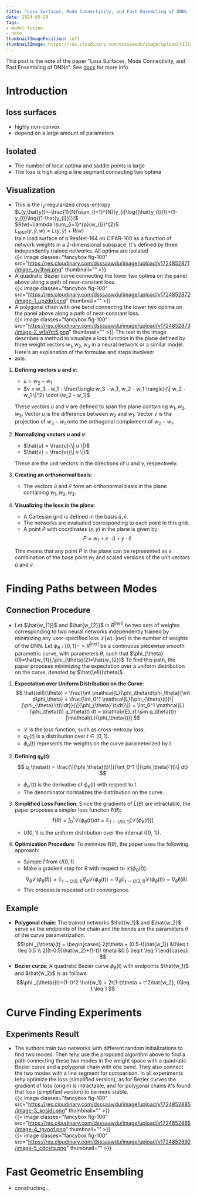 ```yaml
---
title: "Loss Surfaces, Mode Connectivity, and Fast Ensembling of DNNs - Note"
date: 2024-05-29
tags:
- model fusion
- note
thumbnailImagePosition: left
thumbnailImage: https://res.cloudinary.com/dsssaawdu/image/upload/v1724852873/image-2_wfa7m5.png
---
```


This post is the note of the paper "Loss Surfaces, Mode Connectivity, and Fast Ensembling of DNNs". See [docs](https://arxiv.org/abs/1802.10026) for more info.
<!--more-->
# Introduction
## loss surfaces
- highly non-convex
- depend on a large amount of parameters
## Isolated
- The number of local optima and saddle points is large
- The loss is high along a line segment connecting two optima
## Visualization
- This is the $l_{2}$-regularized cross-entropy \
$L(y,\hat{y})=-\frac{1}{N}\sum_{i=1}^{N}[y_{i}\log{(\hat{y_{i}})}+(1-y_{i})\log{(1-\hat{y_{i}})}]$\
$R(w)=\lambda \sum_{i=1}^{p}{w_{i}}^{2}$\
$L_{total}(y,\hat{y},w)=L(y,\hat{y})+R(w)$\
train load surface of a ResNet-164 on CIFAR-100 as a function of network weights in a 2-dimensional subspace. It's defined by three independently trained networks. All optima are isolated\
{{< image classes="fancybox fig-100" src="https://res.cloudinary.com/dsssaawdu/image/upload/v1724852871/image_gv1hwj.png" thumbnail="" >}}
- A quadratic Bezier curve connecting the lower two optima on the panel above along a path of near-constant loss.\
{{< image classes="fancybox fig-100" src="https://res.cloudinary.com/dsssaawdu/image/upload/v1724852872/image-1_upzdqf.png" thumbnail="" >}}
- A polygonal chain with one bend connecting the lower two optima on the panel above along a path of near-constant loss.\
{{< image classes="fancybox fig-100" src="https://res.cloudinary.com/dsssaawdu/image/upload/v1724852873/image-2_wfa7m5.png" thumbnail="" >}}
The text in the image describes a method to visualize a loss function in the plane defined by three weight vectors $w_1, w_2, w_3$ in a neural network or a similar model. Here's an explanation of the formulae and steps involved:
- axis:
1. **Defining vectors $u$ and $v$**:
   - $u = w_2 - w_1$
   - $v = w_3 - w_1 - \frac{\langle w_3 - w_1, w_2 - w_1 \rangle}{\| w_2 - w_1 \|^2} \cdot (w_2 - w_1)$
   
   These vectors $u$ and $v$ are defined to span the plane containing $w_1, w_2, w_3$. Vector $u$ is the difference between $w_2$ and $w_1$. Vector $v$ is the projection of $w_3 - w_1$ onto the orthogonal complement of $w_2 - w_1$.

2. **Normalizing vectors $u$ and $v$**:
   - $\hat{u} = \frac{u}{\| u \|}$
   - $\hat{v} = \frac{v}{\| v \|}$
   
   These are the unit vectors in the directions of $u$ and $v$, respectively.

3. **Creating an orthonormal basis**:
   - The vectors $\hat{u}$ and $\hat{v}$ form an orthonormal basis in the plane containing $w_1, w_2, w_3$.

4. **Visualizing the loss in the plane**:
   - A Cartesian grid is defined in the basis $\hat{u}, \hat{v}$.
   - The networks are evaluated corresponding to each point in this grid.
   - A point $P$ with coordinates $(x, y)$ in the plane is given by:
     $$
     P = w_1 + x \cdot \hat{u} + y \cdot \hat{v}
     $$
   
   This means that any point $P$ in the plane can be represented as a combination of the base point $w_1$ and scaled versions of the unit vectors $\hat{u}$ and $\hat{v}$.

# Finding Paths between Modes
## Connection Procedure
- Let $\hat{w_{1}}$ and $\hat{w_{2}}$ in $R^{|net|}$ be two sets of weights corresponding to two neural networks independently trained by minimizing any user-specified loss $\mathcal{L}(w)$. $|net|$ is the number of weights of the DNN. Let $\phi_{\theta} : [0,1]->R^{|net|}$ be a continuous piecewise smooth parametric curve, with parameters $\theta$, such that $\phi_{\theta}(0)=\hat{w_{1}},\phi_{\theta}(2)=\hat{w_{2}}$
To find this path, the paper proposes minimizing the expectation over a uniform distribution on the curve, denoted by $\hat{\ell}(\theta)$.

1. **Expectation over Uniform Distribution on the Curve**:
   $$
   \hat{\ell}(\theta) = \frac{\int \mathcal{L}(\phi_\theta)d\phi_\theta}{\int d\phi_\theta} = \frac{\int_0^1 \mathcal{L}(\phi_{\theta}(t))\|{\phi_{\theta}'(t)\|dt}}{\|{\phi_{\theta}'(t)dt}\|} = \int_0^1 \mathcal{L}(\phi_\theta(t)) q_\theta(t) dt = \mathbb{E}_{t \sim q_\theta(t)}[\mathcal{L}(\phi_\theta(t))]
   $$
   - $\mathcal{L}$ is the loss function, such as cross-entropy loss.
   - $q_\theta(t)$ is a distribution over $t \in [0, 1]$.
   - $\phi_\theta(t)$ represents the weights on the curve parameterized by $t$.

2. **Defining $q_\theta(t)$**:
   $$
   q_\theta(t) = \frac{\|{\phi_\theta}(t)\|}{\int_0^1 \|{\phi_\theta}'(t)\| dt}
   $$
   - ${\phi_\theta}'(t)$ is the derivative of $\phi_\theta(t)$ with respect to $t$.
   - The denominator normalizes the distribution on the curve.

3. **Simplified Loss Function**:
   Since the gradients of $\hat{L}(\theta)$ are intractable, the paper proposes a simpler loss function $\ell(\theta)$:
   $$
   \ell(\theta) = \int_0^1 \mathcal{L}(\phi_\theta(t)) dt = \mathbb{E}_{t \sim U(0,1)}[\mathcal{L}(\phi_\theta(t))]
   $$
   - $U(0, 1)$ is the uniform distribution over the interval \([0, 1]\).

4. **Optimization Procedure**:
   To minimize $\ell(\theta)$, the paper uses the following approach:
   - Sample $\hat{t}$ from $U(0, 1)$.
   - Make a gradient step for $\theta$ with respect to $\mathcal{L}(\phi_\theta(\hat{t}))$:
     $$
     \nabla_\theta \mathcal{L}(\phi_\theta(\hat{t})) \approx \mathbb{E}_{t \sim U(0,1)}\nabla_\theta \mathcal{L}(\phi_\theta(t)) = \nabla_\theta \mathbb{E}_{t \sim U(0,1)}\mathcal{L}(\phi_\theta(t)) = \nabla_\theta \ell(\theta).
     $$
   - This process is repeated until convergence.
## Example
- **Polygonal chain**: The trained networks $\hat{w_1}$ and $\hat{w_2}$ serve as the endpoints of the chain and the bends are the parameters $\theta$ of the curve parametrization.
$$\phi _{\theta}(t) =
\begin{cases}
2(t\theta + (0.5-t)\hat{w_1}) &0\leq t \leq 0.5 \\
2((t-0.5)\hat{w_2}+(1-t)) \theta &0.5 \leq t \leq 1
\end{cases}
$$
- **Bezier curze**: A quadratic Bezier curve $\phi _{\theta}(t)$
with endpoints $\hat{w_1}$ and $\hat{w_2}$ is as follows:
$$\phi _{\theta}(t)=(1-t)^2 \hat{w_1} + 2t(1-t)\theta + t^2\hat{w_2}, 0\leq t \leq 1 $$

# Curve Finding Experiments
## Experiments Result
- The authors train two networks with different random initializations to find two modes. Then tehy use the proposed algorithm above to find a path connecting these two modes
in the weight space with a quadratic Bezier curve and a polygonal chain with one bend. They also connect the two modes with a line segment for comparison. In all experiments tehy optimize the loss
(simplified version), as for Bezier curves the gradient of loss (origin) is intractable, and for polygonal chains it's found that loss (simplified version) to be more stable.\
{{< image classes="fancybox fig-100" src="https://res.cloudinary.com/dsssaawdu/image/upload/v1724852885/image-3_kosidt.png" thumbnail="" >}}\
{{< image classes="fancybox fig-100" src="https://res.cloudinary.com/dsssaawdu/image/upload/v1724852885/image-4_tgvoof.png" thumbnail="" >}}\
{{< image classes="fancybox fig-100" src="https://res.cloudinary.com/dsssaawdu/image/upload/v1724852892/image-5_cdcstq.png" thumbnail="" >}}

# Fast Geometric Ensembling
- constructing...